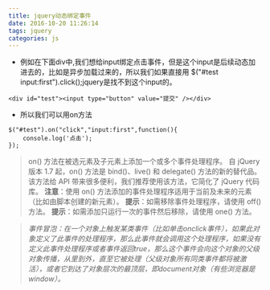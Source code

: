 ```yaml
---
title: jquery动态绑定事件
date: 2016-10-20 11:26:14
tags: jquery
categories: js
---
```


 - 例如在下面div中,我们想给input绑定点击事件，但是这个input是后续动态加进去的，比如是异步加载过来的，所以我们如果直接用 $("#test input:first").click();jquery是找不到这个input的。

```
<div id="test"><input type="button" value="提交" /></div>
```

 - 所以我们可以用on方法
<!-- more --> 

```
$("#test").on("click","input:first",function(){
    console.log('点击');
});
```

>on() 方法在被选元素及子元素上添加一个或多个事件处理程序。
自 jQuery 版本 1.7 起，on() 方法是 bind()、live() 和 delegate() 方法的新的替代品。该方法给 API 带来很多便利，我们推荐使用该方法，它简化了 jQuery 代码库。
**注意**：使用 on() 方法添加的事件处理程序适用于当前及未来的元素（比如由脚本创建的新元素）。
**提示**：如需移除事件处理程序，请使用 off() 方法。
**提示**：如需添加只运行一次的事件然后移除，请使用 one() 方法。

> *事件冒泡：在一个对象上触发某类事件（比如单击onclick事件），如果此对象定义了此事件的处理程序，那么此事件就会调用这个处理程序，如果没有定义此事件处理程序或者事件返回true，那么这个事件会向这个对象的父级对象传播，从里到外，直至它被处理（父级对象所有同类事件都将被激活），或者它到达了对象层次的最顶层，即document对象（有些浏览器是window）。*

